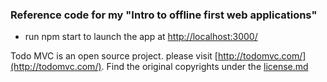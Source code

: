 ### Reference code for my "Intro to offline first web applications"

- run npm start to launch the app at [http://localhost:3000/](http://localhost:3000/)    

Todo MVC is an open source project.
please visit [http://todomvc.com/](http://todomvc.com/).
Find the original copyrights under the [license.md](license.md)

